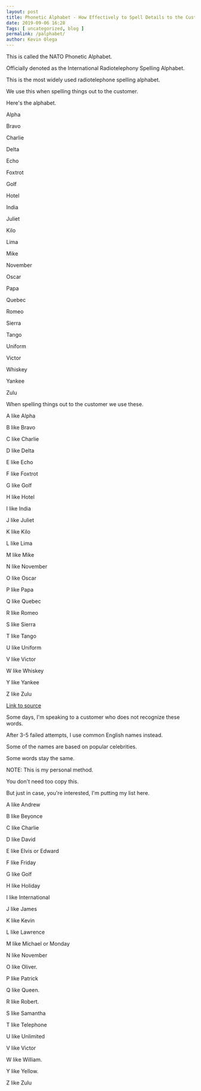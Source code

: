 ```yaml
--- 
layout: post 
title: Phonetic Alphabet - How Effectively to Spell Details to the Customer
date: 2019-09-06 16:28
Tags: [ uncategorized, blog ]
permalink: /palphabet/ 
author: Kevin Olega 
--- 
```

This is called the NATO Phonetic Alphabet.

Officially denoted as the International Radiotelephony Spelling Alphabet.

This is the most widely used radiotelephone spelling alphabet.

We use this when spelling things out to the customer.

Here's the alphabet.

Alpha

Bravo

Charlie

Delta

Echo

Foxtrot

Golf

Hotel

India

Juliet

Kilo

Lima

Mike

November

Oscar

Papa

Quebec

Romeo

Sierra

Tango

Uniform

Victor

Whiskey

Yankee

Zulu

When spelling things out to the customer we use these.

A like Alpha

B like Bravo

C like Charlie

D like Delta

E like Echo

F like Foxtrot

G like Golf

H like Hotel

I like India

J like Juliet

K like Kilo

L like Lima

M like Mike

N like November

O like Oscar

P like Papa

Q like Quebec

R like Romeo

S like Sierra

T like Tango

U like Uniform

V like Victor

W like Whiskey

Y like Yankee

Z like Zulu

[Link to source](https://en.wikipedia.org/wiki/NATO_phonetic_alphabet)

Some days, I'm speaking to a customer who does not recognize these words. 

After 3-5 failed attempts, I use common English names instead.

Some of the names are based on popular celebrities.

Some words stay the same.

NOTE: This is my personal method. 

You don't need too copy this.

But just in case, you're interested, I'm putting my list here.

A like Andrew

B like Beyonce

C like Charlie

D like David

E like Elvis or Edward

F like Friday

G like Golf

H like Holiday

I like International

J like James

K like Kevin

L like Lawrence

M like Michael or Monday

N like November

O like Oliver.

P like Patrick

Q like Queen.

R like Robert.

S like Samantha

T like Telephone

U like Unlimited

V like Victor

W like William.

Y like Yellow.

Z like Zulu